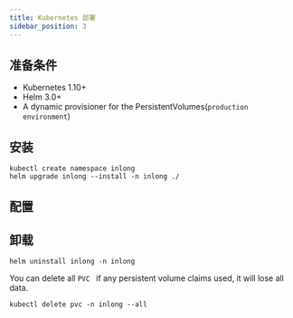 ```yaml
---
title: Kubernetes 部署
sidebar_position: 3
---
```


## 准备条件

- Kubernetes 1.10+
- Helm 3.0+
- A dynamic provisioner for the PersistentVolumes(`production environment`)

## 安装

```shell
kubectl create namespace inlong
helm upgrade inlong --install -n inlong ./
```

## 配置



## 卸载

```shell
helm uninstall inlong -n inlong
```

You can delete all `PVC ` if any persistent volume claims used, it will lose all data.

```shell
kubectl delete pvc -n inlong --all
```

